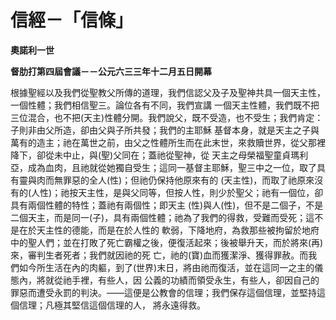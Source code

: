 # 信經－「信條」


**奧諾利一世**

**督肋打第四屆會議－－公元六三三年十二月五日開幕**





根據聖經以及我們從聖教父所傳的道理，我們信認父及子及聖神共具一個天主性，一個性體；我們相信聖三。論位各有不同，我們宣講
一個天主性體，我們既不把三位混合，也不把(天主)性體分開。我們說父，既不受造，也不受生；我們肯定：子則非由父所造，卻由父與子所共發；我們的主耶穌
基督本身，就是天主之子與萬有的造主；祂在萬世之前，由父之性體所生而在此末世，來救贖世界，從父那裡降下，卻從未中止，與(聖)父同在；蓋祂從聖神，從
天主之母榮福聖童貞瑪利亞，成為血肉，且祂就從她獨自受生；這同一基督主耶穌，聖三中之一位，取了具有靈與肉而無罪惡的全人(性)；但祂仍保持他原來有的
(天主性)，而取了祂原來沒有的(人性)；祂按天主性，是與父同等，但按人性，則少於聖父；祂有一個位，卻具有兩個性體的特性；蓋祂有兩個性；即天主
(性)與人(性)，但不是二個子，不是二個天主，而是同一(子)，具有兩個性體；祂為了我們的得救，受難而受死；這不是在於天主性的德能，而是在於人性的
軟弱，下降地府，為救那些被拘留於地府中的聖人們；並在打敗了死亡霸權之後，便復活起來；後被舉升天，而於將來(再)來，審判生者死者；我們就因祂的死
亡，祂的(寶)血而獲潔淨、獲得罪赦。而我們如今所生活在內的肉軀，到了(世界)末日，將由祂而復活，並在這同一之主的儀態內，將就從祂手裡，有些人，因
公義的功績而領受永生，有些人，卻因自己的罪惡而遭受永罰的判決。——這便是公教會的信理；我們保存這個信理，並堅持這個信理；凡極其堅信這個信理的人，
將永遠得救。


